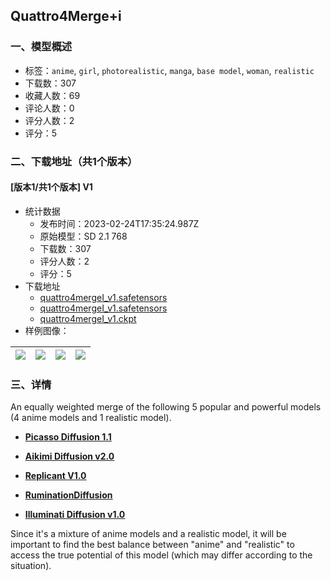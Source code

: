 ## Quattro4Merge+i
### 一、模型概述

- 标签：`anime`, `girl`, `photorealistic`, `manga`, `base model`, `woman`, `realistic`
- 下载数：307
- 收藏人数：69
- 评论人数：0
- 评分人数：2
- 评分：5

### 二、下载地址（共1个版本）

#### [版本1/共1个版本] V1

- 统计数据
  - 发布时间：2023-02-24T17:35:24.987Z
  - 原始模型：SD 2.1 768
  - 下载数：307
  - 评分人数：2
  - 评分：5
- 下载地址
  - [quattro4mergeI_v1.safetensors](https://civitai.com/api/download/models/13518)
  - [quattro4mergeI_v1.safetensors](https://civitai.com/api/download/models/13518?type=Model&format=SafeTensor&size=full&fp=fp16)
  - [quattro4mergeI_v1.ckpt](https://civitai.com/api/download/models/13518?type=Model&format=PickleTensor&size=full&fp=fp16)
- 样例图像：

| <img src="https://image.civitai.com/xG1nkqKTMzGDvpLrqFT7WA/3db7e13b-6cb6-423f-7377-c5ef48a6ed00/width=450/134203.jpeg" /> | <img src="https://image.civitai.com/xG1nkqKTMzGDvpLrqFT7WA/163e8038-5ca4-4dc6-850a-46aa09ef7e00/width=450/130822.jpeg" /> | <img src="https://image.civitai.com/xG1nkqKTMzGDvpLrqFT7WA/05241d87-8a60-4fae-3ea7-e6cbe023fe00/width=450/130821.jpeg" /> | <img src="https://image.civitai.com/xG1nkqKTMzGDvpLrqFT7WA/24576c60-ebba-4c03-a94a-4a3bd0239000/width=450/130820.jpeg" /> |
| ---- | ---- | ---- | ---- |


### 三、详情
<p>An equally weighted merge of the following 5 popular and powerful models (4 anime models and 1 realistic model).</p><ul><li><p><a target="_blank" rel="ugc" href="https://huggingface.co/alfredplpl/picasso-diffusion-1-1"><strong><u>Picasso Diffusion 1.1</u></strong></a></p></li><li><p><a target="_blank" rel="ugc" href="https://huggingface.co/Aikimi/Aikimi_diffusion_base_wd-1-5_beta1"><strong><u>Aikimi Diffusion v2.0</u></strong></a></p></li><li><p><a target="_blank" rel="ugc" href="https://huggingface.co/gsdf/Replicant-V1.0"><strong><u>Replicant V1.0</u></strong></a></p></li><li><p><a target="_blank" rel="ugc" href="https://huggingface.co/JosephusCheung/RuminationDiffusion"><strong><u>RuminationDiffusion</u></strong></a></p></li><li><p><a target="_blank" rel="ugc" href="https://huggingface.co/IlluminatiAI/Illuminati_Diffusion_v1.0"><strong><u>Illuminati Diffusion v1.0</u></strong></a></p></li></ul><p>Since it's a mixture of anime models and a realistic model, it will be important to find the best balance between "anime" and "realistic" to access the true potential of this model (which may differ according to the situation).</p>